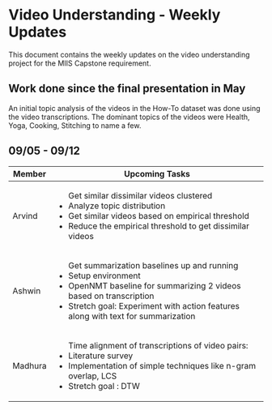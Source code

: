 # Video Understanding - Weekly Updates

This document contains the weekly updates on the video understanding project for the MIIS Capstone requirement.

## Work done since the final presentation in May

An initial topic analysis of the videos in the How-To dataset was done using the video transcriptions. The dominant topics of the videos were Health, Yoga, Cooking, Stitching to name a few. 

## 09/05 - 09/12

Member | Upcoming Tasks 
------ | ---------------
Arvind | <ul>Get similar dissimilar videos clustered<li>Analyze topic distribution</li><li>Get similar videos based on empirical threshold</li><li>Reduce the empirical threshold to get dissimilar videos</li></ul>
Ashwin | <ul>Get summarization baselines up and running<li>Setup environment</li><li>OpenNMT baseline for summarizing 2 videos based on transcription</li><li>Stretch goal: Experiment with action features along with text for summarization</li></ul>
Madhura | <ul>Time alignment of transcriptions of video pairs:<li>Literature survey</li><li>Implementation of simple techniques like n-gram overlap, LCS</li><li>Stretch goal : DTW</li></ul>

